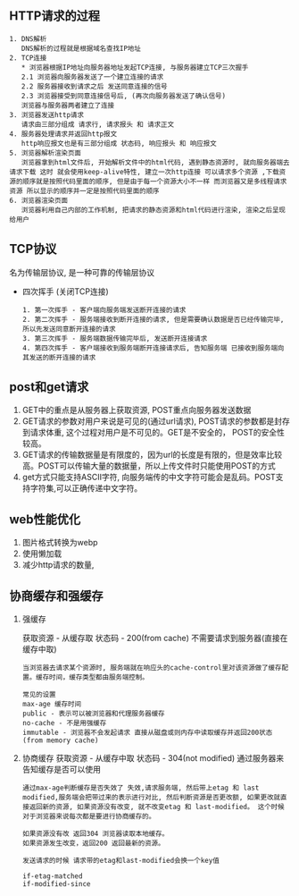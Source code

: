 ## HTTP请求的过程

``` 
1. DNS解析
   DNS解析的过程就是根据域名查找IP地址
2. TCP连接
   * 浏览器根据IP地址向服务器地址发起TCP连接, 与服务器建立TCP三次握手
   2.1 浏览器向服务器发送了一个建立连接的请求
   2.2 服务器接收到请求之后 发送同意连接的信号
   2.3 浏览器接受到同意连接信号后, (再次向服务器发送了确认信号)
   浏览器与服务器两者建立了连接
3. 浏览器发送http请求
   请求由三部分组成 请求行, 请求报头 和 请求正文
4. 服务器处理请求并返回http报文
   http响应报文也是有三部分组成 状态码, 响应报头 和 响应报文
5. 浏览器解析渲染页面
   浏览器拿到html文件后, 开始解析文件中的html代码, 遇到静态资源时, 就向服务器端去请求下载 这时 就会使用keep-alive特性, 建立一次http连接 可以请求多个资源 ,下载资源的顺序就是按照代码里面的顺序, 但是由于每一个资源大小不一样 而浏览器又是多线程请求资源 所以显示的顺序并一定是按照代码里面的顺序
6. 浏览器渲染页面
   浏览器利用自己内部的工作机制, 把请求的静态资源和html代码进行渲染, 渲染之后呈现给用户
```

## TCP协议

名为传输层协议, 是一种可靠的传输层协议

* 四次挥手 (关闭TCP连接)
  ```
  1. 第一次挥手 - 客户端向服务端发送断开连接的请求
  2. 第二次挥手 - 服务端接收到断开连接的请求, 但是需要确认数据是否已经传输完毕, 所以先发送同意断开连接的请求
  3. 第三次挥手 - 服务端数据传输完毕后, 发送断开连接请求
  4. 第四次挥手 - 客户端接收到服务端断开连接请求后, 告知服务端 已接收到服务端向其发送的断开连接的请求
  ```

## post和get请求

1. GET中的重点是从服务器上获取资源, POST重点向服务器发送数据
2. GET请求的参数对用户来说是可见的(通过url请求),  POST请求的参数都是封存到请求体重, 这个过程对用户是不可见的。GET是不安全的， POST的安全性较高。
3. GET请求的传输数据量是有限度的，因为url的长度是有限的，但是效率比较高。POST可以传输大量的数据量，所以上传文件时只能使用POST的方式
4. get方式只能支持ASCII字符, 向服务端传的中文字符可能会是乱码。POST支持字符集,可以正确传递中文字符。

## web性能优化

1. 图片格式转换为webp
2. 使用懒加载
3. 减少http请求的数量, 

## 协商缓存和强缓存

1. 强缓存 
   
   获取资源 - 从缓存取
   状态码 - 200(from cache)
   不需要请求到服务器(直接在缓存中取)
   ```
   当浏览器去请求某个资源时, 服务端就在响应头的cache-control里对该资源做了缓存配置。缓存时间，缓存类型都由服务端控制。

   常见的设置
   max-age 缓存时间
   public - 表示可以被浏览器和代理服务器缓存
   no-cache - 不是用强缓存
   immutable - 浏览器不会发起请求 直接从磁盘或则内存中读取缓存并返回200状态(from memory cache)

   ```
2. 协商缓存
   获取资源 - 从缓存中取
   状态码 - 304(not modified)
   通过服务器来告知缓存是否可以使用

   ```   
   通过max-age判断缓存是否失效了 失效,请求服务端, 然后带上etag 和 last modified,服务端会把带过来的表示进行对比, 然后判断资源是否更改额, 如果更改就直接返回新的资源, 如果资源没有改变, 就不改变etag 和 last-modified。 这个时候对于浏览器来说每次都是要进行协商缓存的。

   如果资源没有改 返回304 浏览器读取本地缓存。
   如果资源发生改变，返回200 返回最新的资源。

   发送请求的时候 请求带的etag和last-modified会换一个key值

   if-etag-matched
   if-modified-since

   ```

   